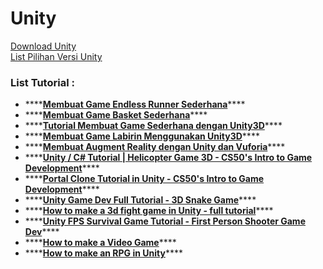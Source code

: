 # Unity

[Download Unity](https://unity3d.com/get-unity/download)  
[List Pilihan Versi Unity](https://unity3d.com/get-unity/download/archive)

### List Tutorial : 

* \*\*\*\*[**Membuat Game Endless Runner Sederhana**](https://www.youtube.com/watch?v=yOW6SwXieaU)\*\*\*\*
* \*\*\*\*[**Membuat Game Basket Sederhana**](https://www.youtube.com/watch?v=p74gBZ0jOqc)\*\*\*\*
* \*\*\*\*[**Tutorial Membuat Game Sederhana dengan Unity3D**](http://belajar-unity3d.blogspot.com/2015/06/tutorial-membuat-game-sederhana-dengan.html?m=1)\*\*\*\*
* \*\*\*\*[**Membuat Game Labirin Menggunakan Unity3D**](https://youtu.be/RW48_0vldwA)\*\*\*\*
* \*\*\*\*[**Membuat Augment Reality dengan Unity dan Vuforia**](https://www.codepolitan.com/membuat-augment-reality-dengan-unity-dan-vuforia-5997f91b167f5)\*\*\*\*
* \*\*\*\*[**Unity / C\# Tutorial \| Helicopter Game 3D - CS50's Intro to Game Development**](https://youtu.be/smRX1XItAjU)\*\*\*\*
* \*\*\*\*[**Portal Clone Tutorial in Unity - CS50's Intro to Game Development**](https://youtu.be/359zcpybgIM)\*\*\*\*
* \*\*\*\*[**Unity Game Dev Full Tutorial - 3D Snake Game**](https://youtu.be/8ztq9fQT6Kc)\*\*\*\*
* \*\*\*\*[**How to make a 3d fight game in Unity - full tutorial**](https://youtu.be/1wn5Ur1_vKg)\*\*\*\*
* \*\*\*\*[**Unity FPS Survival Game Tutorial - First Person Shooter Game Dev**](https://youtu.be/Sqb-Ue7wpsI)\*\*\*\*
* \*\*\*\*[**How to make a Video Game**](https://www.youtube.com/playlist?list=PLPV2KyIb3jR53Jce9hP7G5xC4O9AgnOuL)\*\*\*\*
* \*\*\*\*[**How to make an RPG in Unity**](https://www.youtube.com/playlist?list=PLPV2KyIb3jR4KLGCCAciWQ5qHudKtYeP7)\*\*\*\*



